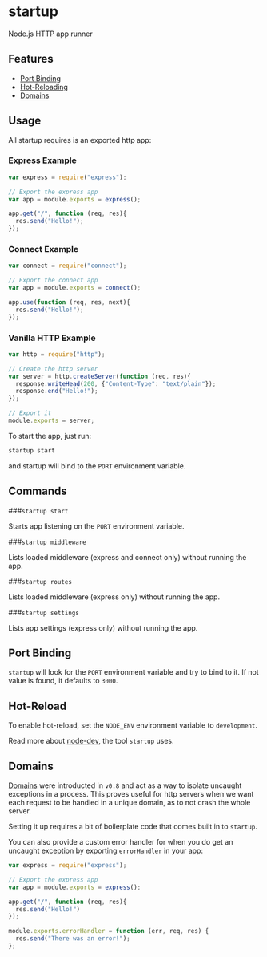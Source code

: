 startup
=======

Node.js HTTP app runner

Features
--------

* [Port Binding](#port-binding)
* [Hot-Reloading](#hot-reload)
* [Domains](#domains)

Usage
-----

All startup requires is an exported http app:

### Express Example
```js
var express = require("express");

// Export the express app
var app = module.exports = express();

app.get("/", function (req, res){
  res.send("Hello!");
});
```

### Connect Example
```js
var connect = require("connect");

// Export the connect app
var app = module.exports = connect();

app.use(function (req, res, next){
  res.send("Hello!");
});
```

### Vanilla HTTP Example
```js
var http = require("http");

// Create the http server
var server = http.createServer(function (req, res){
  response.writeHead(200, {"Content-Type": "text/plain"});
  response.end("Hello!");
});

// Export it
module.exports = server;
```

To start the app, just run:

```sh
startup start
```

and startup will bind to the `PORT` environment variable.

Commands
--------

###`startup start`

Starts app listening on the `PORT` environment variable.

###`startup middleware`

Lists loaded middleware (express and connect only) without running the app.

###`startup routes`

Lists loaded middleware (express only) without running the app.

###`startup settings`

Lists app settings (express only) without running the app.

Port Binding
------------

`startup` will look for the `PORT` environment variable and try to bind to it. If not value is found, it defaults to `3000`.

Hot-Reload
----------

To enable hot-reload, set the `NODE_ENV` environment variable to `development`.

Read more about [node-dev](https://github.com/fgnass/node-dev), the tool `startup` uses.

Domains
-------

[Domains](http://nodejs.org/api/domain.html) were introducted in `v0.8` and act as a way to isolate uncaught exceptions in a process. This proves useful for http servers when we want each request to be handled in a unique domain, as to not crash the whole server.

Setting it up requires a bit of boilerplate code that comes built in to `startup`.

You can also provide a custom error handler for when you do get an uncaught exception by exporting `errorHandler` in your app:

```js
var express = require("express");

// Export the express app
var app = module.exports = express();

app.get("/", function (req, res){
  res.send("Hello!")
});

module.exports.errorHandler = function (err, req, res) {
  res.send("There was an error!");
};
```
